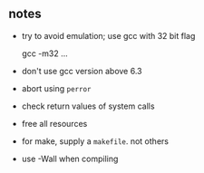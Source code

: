 ## notes

- try to avoid emulation; use gcc with 32 bit flag

    gcc -m32 ...

- don't use gcc version above 6.3

- abort using ```perror```

- check return values of system calls

- free all resources

- for make, supply a ```makefile```. not others

- use -Wall when compiling

